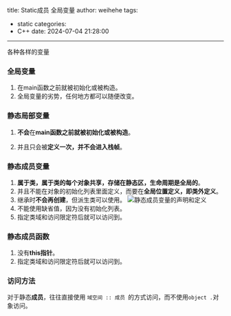 title: Static成员 全局变量
author: weihehe
tags:
  - static
categories:
  - C++
date: 2024-07-04 21:28:00
---
各种各样的变量
<!-- more -->
### 全局变量
1. 在main函数之前就被初始化或被构造。
2. 全局变量的劣势，任何地方都可以随便改变。

### 静态局部变量

1. **不会**在**main函数之前就被初始化或被构造**。

2. 并且只会被**定义一次，并不会进入栈帧**。

### 静态成员变量

1.  **属于类，属于类的每个对象共享，存储在静态区，生命周期是全局的**。
2. 并且不能在对象的初始化列表里面定义，而要在**全局位置定义，即类外定义**。
3. 继承时**不会再创建**，但派生类可以使用。
![静态成员变量的声明和定义](/images/pasted-9.png)
4. 不能使用缺省值，因为没有初始化列表。
5. 指定类域和访问限定符后就可以访问到。

### 静态成员函数
1. 没有**this指针**。
2. 指定类域和访问限定符后就可以访问到。

### 访问方法
对于静态**成员**，往往直接使用
`域空间 :: 成员 `的方式访问，而不使用`object .`对象访问。